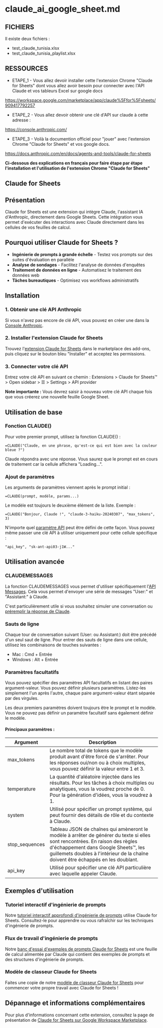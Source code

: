 # claude_ai_google_sheet.md

## FICHIERS
Il existe deux fichiers : 
- test_claude_tunisia.xlsx
- test_claude_tunisia_playlist.xlsx


## RESSOURCES

- ETAPE_1 - Vous allez devoir installer cette l'extension Chrome "Claude for Sheets" dont vous allez avoir besoin pour connecter avec l'API Claude et vos tableurs Excel sur google docs

https://workspace.google.com/marketplace/app/claude%5Ffor%5Fsheets/909417792257

- ETAPE_2 - Vous allez devoir obtenir une clé d'API sur claude à cette adresse : 

https://console.anthropic.com/



- ETAPE_3 - Voilà la documention officiel pour "jouer" avec l'extension Chrome "Claude for Sheets" et vos google docs.

https://docs.anthropic.com/en/docs/agents-and-tools/claude-for-sheets


**Ci-dessous des explications en français pour faire étape par étape l'installation et l'utilisation de l'extension Chrome "Claude for Sheets"**


## Claude for Sheets

## Présentation
Claude for Sheets est une extension qui intègre Claude, l'assistant IA d'Anthropic, directement dans Google Sheets. Cette intégration vous permet d'exécuter des interactions avec Claude directement dans les cellules de vos feuilles de calcul.

## Pourquoi utiliser Claude for Sheets ?
- **Ingénierie de prompts à grande échelle** - Testez vos prompts sur des suites d'évaluation en parallèle
- **Analyse de sondages** - Facilitez l'analyse de données d'enquêtes
- **Traitement de données en ligne** - Automatisez le traitement des données web
- **Tâches bureautiques** - Optimisez vos workflows administratifs

## Installation

### 1. Obtenir une clé API Anthropic
Si vous n'avez pas encore de clé API, vous pouvez en créer une dans la [Console Anthropic](https://console.anthropic.com/settings/keys).

### 2. Installer l'extension Claude for Sheets
Trouvez l'[extension Claude for Sheets](https://workspace.google.com/marketplace/app/claude%5Ffor%5Fsheets/909417792257) dans le marketplace des add-ons, puis cliquez sur le bouton bleu "Installer" et acceptez les permissions.

### 3. Connecter votre clé API
Entrez votre clé API en suivant ce chemin :
Extensions > Claude for Sheets™ > Open sidebar > ☰ > Settings > API provider

**Note importante :** Vous devrez saisir à nouveau votre clé API chaque fois que vous créerez une nouvelle feuille Google Sheet.

## Utilisation de base

### Fonction CLAUDE()
Pour votre premier prompt, utilisez la fonction CLAUDE() :

```
=CLAUDE("Claude, en une phrase, qu'est-ce qui est bien avec la couleur bleue ?")
```

Claude répondra avec une réponse. Vous saurez que le prompt est en cours de traitement car la cellule affichera "Loading...".

### Ajout de paramètres
Les arguments de paramètres viennent après le prompt initial :

```
=CLAUDE(prompt, modèle, params...)
```

Le modèle est toujours le deuxième élément de la liste. Exemple :

```
=CLAUDE("Bonjour, Claude !", "claude-3-haiku-20240307", "max_tokens", 3)
```

N'importe quel [paramètre API](/en/api/messages) peut être défini de cette façon. Vous pouvez même passer une clé API à utiliser uniquement pour cette cellule spécifique :

```
"api_key", "sk-ant-api03-j1W..."
```

## Utilisation avancée

### CLAUDEMESSAGES
La fonction CLAUDEMESSAGES vous permet d'utiliser spécifiquement l'[API Messages](/en/api/messages). Cela vous permet d'envoyer une série de messages "User:" et "Assistant:" à Claude.

C'est particulièrement utile si vous souhaitez simuler une conversation ou [préremplir la réponse de Claude](/en/docs/build-with-claude/prompt-engineering/prefill-claudes-response).

### Sauts de ligne
Chaque tour de conversation suivant (User: ou Assistant:) doit être précédé d'un seul saut de ligne. Pour entrer des sauts de ligne dans une cellule, utilisez les combinaisons de touches suivantes :
- Mac : Cmd + Entrée
- Windows : Alt + Entrée

### Paramètres facultatifs
Vous pouvez spécifier des paramètres API facultatifs en listant des paires argument-valeur. Vous pouvez définir plusieurs paramètres. Listez-les simplement l'un après l'autre, chaque paire argument-valeur étant séparée par des virgules.

Les deux premiers paramètres doivent toujours être le prompt et le modèle. Vous ne pouvez pas définir un paramètre facultatif sans également définir le modèle.

#### Principaux paramètres :

| Argument | Description |
|----------|-------------|
| max_tokens | Le nombre total de tokens que le modèle produit avant d'être forcé de s'arrêter. Pour les réponses oui/non ou à choix multiples, vous pouvez définir la valeur entre 1 et 3. |
| temperature | La quantité d'aléatoire injectée dans les résultats. Pour les tâches à choix multiples ou analytiques, vous la voudrez proche de 0. Pour la génération d'idées, vous la voudrez à 1. |
| system | Utilisé pour spécifier un prompt système, qui peut fournir des détails de rôle et du contexte à Claude. |
| stop_sequences | Tableau JSON de chaînes qui amèneront le modèle à arrêter de générer du texte si elles sont rencontrées. En raison des règles d'échappement dans Google Sheets™, les guillemets doubles à l'intérieur de la chaîne doivent être échappés en les doublant. |
| api_key | Utilisé pour spécifier une clé API particulière avec laquelle appeler Claude. |

## Exemples d'utilisation

### Tutoriel interactif d'ingénierie de prompts
Notre [tutoriel interactif approfondi d'ingénierie de prompts](https://docs.google.com/spreadsheets/d/19jzLgRruG9kjUQNKtCg1ZjdD6l6weA6qRXG5zLIAhC8/edit?usp=sharing) utilise Claude for Sheets. Consultez-le pour apprendre ou vous rafraîchir sur les techniques d'ingénierie de prompts.

### Flux de travail d'ingénierie de prompts
Notre [banc d'essai d'exemples de prompts Claude for Sheets](https://docs.google.com/spreadsheets/d/1sUrBWO0u1-ZuQ8m5gt3-1N5PLR6r%5F%5FUsRsB7WeySDQA/copy) est une feuille de calcul alimentée par Claude qui contient des exemples de prompts et des structures d'ingénierie de prompts.

### Modèle de classeur Claude for Sheets
Faites une copie de notre [modèle de classeur Claude for Sheets](https://docs.google.com/spreadsheets/d/1UwFS-ZQWvRqa6GkbL4sy0ITHK2AhXKe-jpMLzS0kTgk/copy) pour commencer votre propre travail avec Claude for Sheets !

## Dépannage et informations complémentaires
Pour plus d'informations concernant cette extension, consultez la page de présentation de [Claude for Sheets sur Google Workspace Marketplace](https://workspace.google.com/marketplace/app/claude%5Ffor%5Fsheets/909417792257).